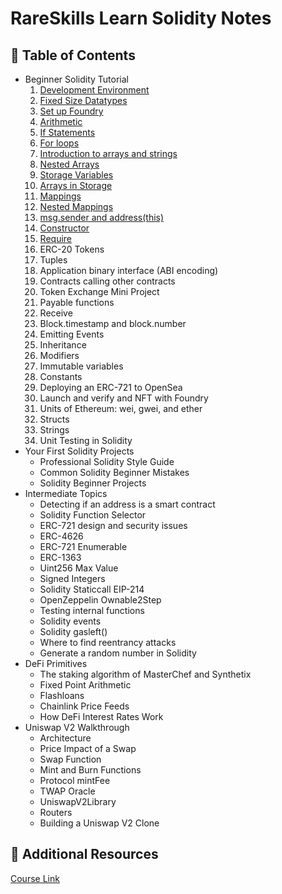 # RareSkills Learn Solidity Notes

## 📄 Table of Contents

- Beginner Solidity Tutorial
  1. [Development Environment](./beginner_solidity_tutorial/01_development_environment.md)
  2. [Fixed Size Datatypes](./beginner_solidity_tutorial/02_fixed_size_data_types.md)
  3. [Set up Foundry](./beginner_solidity_tutorial/03_setup_foundry.md)
  4. [Arithmetic](./beginner_solidity_tutorial/04_arithmetic.md)
  5. [If Statements](./beginner_solidity_tutorial/05_if_statements.md)
  6. [For loops](./beginner_solidity_tutorial/06_for_loops.md)
  7. [Introduction to arrays and strings](./beginner_solidity_tutorial/07_arrays_and_strings.md)
  8. [Nested Arrays](./beginner_solidity_tutorial/08_nested_arrays.md)
  9. [Storage Variables](./beginner_solidity_tutorial/09_storage_variables.md)
  10. [Arrays in Storage](./beginner_solidity_tutorial/10_arrays_in_storage.md)
  11. [Mappings](./beginner_solidity_tutorial/11_mappings.md)
  12. [Nested Mappings](./beginner_solidity_tutorial/12_nested_mappings.md)
  13. [msg.sender and address(this)](./beginner_solidity_tutorial/13_msg.sender_and_address.md)
  14. [Constructor](./beginner_solidity_tutorial/14_constructor.md)
  15. [Require](./beginner_solidity_tutorial/15_require.md)
  16. ERC-20 Tokens
  17. Tuples
  18. Application binary interface (ABI encoding)
  19. Contracts calling other contracts
  20. Token Exchange Mini Project
  21. Payable functions
  22. Receive
  23. Block.timestamp and block.number
  24. Emitting Events
  25. Inheritance
  26. Modifiers
  27. Immutable variables
  28. Constants
  29. Deploying an ERC-721 to OpenSea
  30. Launch and verify and NFT with Foundry
  31. Units of Ethereum: wei, gwei, and ether
  32. Structs
  33. Strings
  34. Unit Testing in Solidity
- Your First Solidity Projects
  - Professional Solidity Style Guide
  - Common Solidity Beginner Mistakes
  - Solidity Beginner Projects
- Intermediate Topics
  - Detecting if an address is a smart contract
  - Solidity Function Selector
  - ERC-721 design and security issues
  - ERC-4626
  - ERC-721 Enumerable
  - ERC-1363
  - Uint256 Max Value
  - Signed Integers
  - Solidity Staticcall EIP-214
  - OpenZeppelin Ownable2Step
  - Testing internal functions
  - Solidity events
  - Solidity gasleft()
  - Where to find reentrancy attacks
  - Generate a random number in Solidity
- DeFi Primitives
  - The staking algorithm of MasterChef and Synthetix
  - Fixed Point Arithmetic
  - Flashloans
  - Chainlink Price Feeds
  - How DeFi Interest Rates Work
- Uniswap V2 Walkthrough
  - Architecture
  - Price Impact of a Swap
  - Swap Function
  - Mint and Burn Functions
  - Protocol mintFee
  - TWAP Oracle
  - UniswapV2Library
  - Routers
  - Building a Uniswap V2 Clone

## 📁 Additional Resources

[Course Link](https://www.rareskills.io/learn-solidity)
